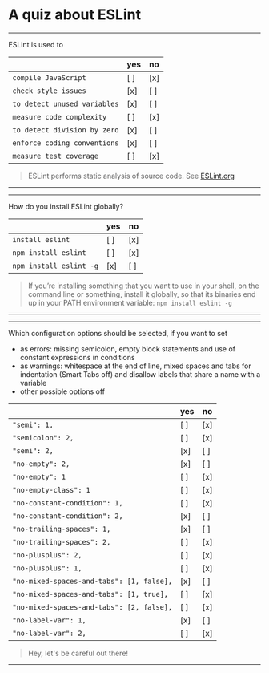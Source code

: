 # A quiz about ESLint

---

ESLint is used to

|                              | yes    | no     |
| ---------------------------- | ------ | ------ |
| `compile JavaScript`         |  [ ]   |  [x]   |
| `check style issues`         |  [x]   |  [ ]   |
| `to detect unused variables` |  [x]   |  [ ]   |
| `measure code complexity`    |  [ ]   |  [x]   |
| `to detect division by zero` |  [x]   |  [ ]   |
| `enforce coding conventions` |  [x]   |  [ ]   |
| `measure test coverage`      |  [ ]   |  [x]   |

> ESLint performs static analysis of source code. See [ESLint.org](http://eslint.org/)

---

---

How do you install ESLint globally?

|                          | yes    | no     |
| ------------------------ | ------ | ------ |
| `install eslint`         |  [ ]   |  [x]   |
| `npm install eslint`     |  [ ]   |  [x]   |
| `npm install eslint -g`  |  [x]   |  [ ]   |

> If you’re installing something that you want to use in your shell, on the command line or something, install it globally, so that its binaries end up in your PATH environment variable: `npm install eslint -g`

---

---

Which configuration options should be selected, if you want to set
- as errors: missing semicolon, empty block statements and use of constant expressions in conditions
- as warnings: whitespace at the end of line, mixed spaces and tabs for indentation (Smart Tabs off) and disallow labels that share a name with a variable
- other possible options off

|                                              | yes    | no     |
| -------------------------------------------- | ------ | ------ |
| `"semi": 1,`                                 |  [ ]   |  [x]   |
| `"semicolon": 2,`                            |  [ ]   |  [x]   |
| `"semi": 2,`                                 |  [x]   |  [ ]   |
| `"no-empty": 2,`                             |  [x]   |  [ ]   |
| `"no-empty": 1`                              |  [ ]   |  [x]   |
| `"no-empty-class": 1`                        |  [ ]   |  [x]   |
| `"no-constant-condition": 1,`                |  [ ]   |  [x]   |
| `"no-constant-condition": 2,`                |  [x]   |  [ ]   |
| `"no-trailing-spaces": 1,`                   |  [x]   |  [ ]   |
| `"no-trailing-spaces": 2,`                   |  [ ]   |  [x]   |
| `"no-plusplus": 2,`                          |  [ ]   |  [x]   |
| `"no-plusplus": 1,`                          |  [ ]   |  [x]   |
| `"no-mixed-spaces-and-tabs": [1, false],`    |  [x]   |  [ ]   |
| `"no-mixed-spaces-and-tabs": [1, true],`     |  [ ]   |  [x]   |
| `"no-mixed-spaces-and-tabs": [2, false],`    |  [ ]   |  [x]   |
| `"no-label-var": 1,`                         |  [x]   |  [ ]   |
| `"no-label-var": 2,`                         |  [ ]   |  [x]   |

> Hey, let's be careful out there!

---
